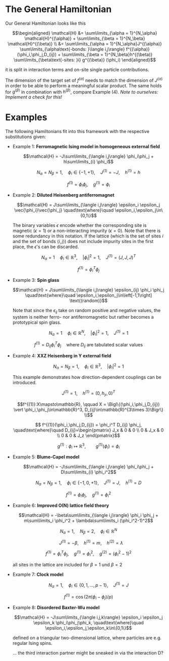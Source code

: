 # The General Hamiltonian
Our General Hamiltonian looks like this

```math
\begin{aligned}
 \mathcal{H} &= \sum\limits_{\alpha = 1}^{N_\alpha} \mathcal{H}^{(\alpha)} 
              + \sum\limits_{\beta = 1}^{N_\beta} \mathcal{H}^{(\beta)} \\
             &= \sum\limits_{\alpha = 1}^{N_\alpha}J^{(\alpha)} \sum\limits_{\alpha\text{-bonds: }\langle i,j\rangle}  f^{(\alpha)} (\phi_i,\phi_j,D_{ij})
              + \sum\limits_{\beta = 1}^{N_\beta}h^{(\beta)} \sum\limits_{\beta\text{-sites: }i}  g^{(\beta)} (\phi_i)
\end{aligned}
```
it is split in interaction terms and on-site single particle contributions.

The dimension of the target set of $`f^{(\alpha)}`$ needs to match the dimension of $`J^{(\alpha)}`$ in order to be able to perform a meaningful scalar product. The same holds for $`g^{(\beta)}`$ in combination with $`h^{(\beta)}`$, compare Example (4). *Note to ourselves: Implement a check for this!*


# Examples

The following Hamiltonians fit into this framework with the respective substitutions given:


* Example 1: **Ferromagnetic Ising model in homogeneous external field**

    ```math
    \mathcal{H} = -J\sum\limits_{\langle i,j\rangle} \phi_i\phi_j + h\sum\limits_{i} \phi_i
    ```

    ```math
    N_\alpha=N_\beta = 1, \quad \phi_i\in\{-1,+1\}, \quad J^{(1)} = -J, \quad h^{(1)} = h
    ```
    
    ```math
    f^{(1)} = \phi_i \phi_j, \quad g^{(1)} = \phi_i 
    ```

* Example 2: **Diluted Heisenberg antiferromagnet**
    
    ```math
    \mathcal{H} = J\sum\limits_{\langle i,j\rangle} \epsilon_i \epsilon_j \vec{\phi_i}\vec{\phi_j}
                    \quad\text{where}\quad \epsilon_i,\epsilon_j\in\{0,1\}
    ```
    The binary variables $`\epsilon`$ encode whether the corresponding site is magnetic ($`\epsilon=1`$) or a non-interacting impurity ($`\epsilon=0`$). Note that there is some redundancy in this notation. If the lattice (which is the set of sites $`i`$ and the set of bonds $`\langle i,j\rangle`$) does not include impurity sites in the first place, the $`\epsilon`$'s can be discarded.

    ```math
    N_\alpha=1 \quad \phi_i\in\mathbb{R}^3, \quad |\phi_i|^2=1, \quad J^{(1)} = (J,J,J)^T
    ```
    
    ```math
    f^{(1)} = \phi_i^T \phi_j
    ```
    
    

* Example 3: **Spin glass**
    
    ```math
    \mathcal{H} = J\sum\limits_{\langle i,j\rangle} \epsilon_{ij} \phi_i \phi_j
                    \quad\text{where}\quad \epsilon_i,\epsilon_j\in\left[-1,1\right] \text{(random)}
    ```
    Note that since the $`\epsilon_{ij}`$ take on random positive and negative values, the system is neither ferro- nor antiferromagnetic but rather becomes a prototypical spin glass.
    

    ```math
    N_\alpha=1 \quad \phi_i\in\mathbb{R}^N, \quad |\phi_i|^2=1, \quad J^{(1)} = 1
    ```
    
    ```math
    f^{(1)} = D_{ij} \phi_i^T \phi_j \quad\text{where } D_{ij} \text{ are tabulated scalar values}
    ```

* Example 4: **XXZ Heisenberg in Y external field**


    ```math
    N_\alpha=N_\beta = 1, \quad \phi_i\in\mathbb{R}^3, \quad |\phi_i|^2=1
    ```
    This example demonstrates how direction-dependent couplings can be introduced.
    
    
    ```math
    J^{(1)} = 1, \quad h^{(1)} = (0, h_y, 0)^T
    ```
    
    ```math
    f^{(1)}:X\mapsto\mathbb{R}, \qquad
    X =  \Bigl\{(\phi_i,\phi_j,D_{ij}) \vert \phi_i,\phi_j\in\mathbb{R}^3, D_{ij}\in\mathbb{R}^{3\times 3}\Bigr\}  \\
    ```
    ```math
 
    f^{(1)}(\phi_i,\phi_j,D_{ij}) = \phi_i^T D_{ij} \phi_j, \quad\text{where}\quad D_{ij}=\begin{pmatrix} J_x & 0 & 0 \\ 0 & J_x & 0 \\ 0 & 0 & J_z \end{pmatrix}
    ```
    
    ```math    
    g^{(1)}:\phi_i\mapsto\mathbb{R}^3, \qquad g^{(1)}(\phi_i) = \phi_i 
    
    ```

* Example 5: **Blume-Capel model**
 
    ```math
    \mathcal{H} = -J\sum\limits_{\langle i,j\rangle} \phi_i\phi_j + D\sum\limits_{i} \phi_i^2
    ```
    
    ```math
    N_\alpha=N_\beta = 1, \quad \phi_i\in\{-1,0,+1\}, \quad J^{(1)} = J, \quad h^{(1)} = D
    ```
    
    ```math
    f^{(1)} = \phi_i \phi_j, \quad g^{(1)} = \phi_i^2 
    ```

* Example 6: **Improved O(N) lattice field theory**

    ```math
    \mathcal{H} = -\beta\sum\limits_{\langle i,j\rangle} \phi_i \phi_j + m\sum\limits_i \phi_i^2 + \lambda\sum\limits_i (\phi_i^2-1)^2
    ```

    ```math
    N_\alpha=1, \quad N_\beta=2, \quad \phi_i\in\mathbb{R}^N
    ```
    ```math    
    \quad J^{(1)} = -\beta, \quad h^{(1)}=m, \quad h^{(2)}=\lambda
    ```    
    ```math
    f^{(1)} = \phi_i^T \phi_j, \quad g^{(1)} = \phi_i^2, \quad g^{(2)} = (\phi_i^2-1)^2 
    ```    
    all sites in the lattice are included for $`\beta=1`$ und $`\beta=2`$
    

* Example 7: **Clock model**

    ```math
    N_\alpha= 1, \quad \phi_i\in\{0,1,\ldots,p-1\}, \quad J^{(1)} = J
    ```
    ```math
    f^{(1)} = \cos\Big(2\pi(\phi_i- \phi_j)/p\Big)
    ```
    
* Example 8: **Disordered Baxter-Wu model**

    ```math
    \mathcal{H} = -J\sum\limits_{\langle i,j,k\rangle} \epsilon_i \epsilon_j \epsilon_k \phi_i\phi_j\phi_k, 
                    \quad\text{where}\quad \epsilon_i,\epsilon_j,\epsilon_k\in\{0,1\}
    ```
    defined on a triangular two-dimensional lattice, where particles are e.g. regular Ising spins.

    ...
    the third interaction partner might be sneaked in via the interaction D?
